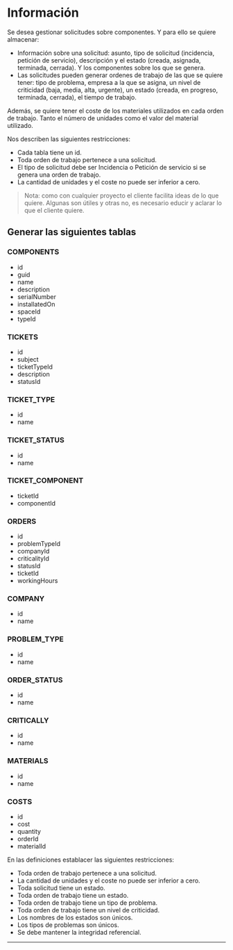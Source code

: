 # Información

Se desea gestionar solicitudes sobre componentes. Y para ello se quiere almacenar:
- Información sobre una solicitud: asunto, tipo de solicitud (incidencia, petición de servicio), descripción y el estado (creada, asignada, terminada, cerrada). Y los componentes sobre los que se genera.
- Las solicitudes pueden generar ordenes de trabajo de las que se quiere tener: tipo de problema, empresa a la que se asigna, un nivel de criticidad (baja, media, alta, urgente), un estado (creada, en progreso, terminada, cerrada), el tiempo de trabajo.

Además, se quiere tener el coste de los materiales utilizados en cada orden de trabajo. Tanto el número de unidades como el valor del material utilizado.

Nos describen las siguientes restricciones:
- Cada tabla tiene un id.
- Toda orden de trabajo pertenece a una solicitud.
- El tipo de solicitud debe ser Incidencia o Petición de servicio si se genera una orden de trabajo.
- La cantidad de unidades y el coste no puede ser inferior a cero.

> Nota: como con cualquier proyecto el cliente facilita ideas de lo que quiere. Algunas son útiles y otras no, es necesario educir y aclarar lo que el cliente quiere.

## Generar las siguientes tablas

### COMPONENTS
- id
- guid
- name
- description
- serialNumber
- installatedOn
- spaceId
- typeId

### TICKETS
- id
- subject
- ticketTypeId
- description
- statusId

### TICKET_TYPE
- id
- name

### TICKET_STATUS
- id
- name

### TICKET_COMPONENT
- ticketId
- componentId

### ORDERS
- id
- problemTypeId
- companyId
- criticalityId
- statusId
- ticketId
- workingHours

### COMPANY
- id
- name

### PROBLEM_TYPE
- id
- name

### ORDER_STATUS
- id
- name

### CRITICALLY
- id
- name

### MATERIALS
- id
- name

### COSTS
- id
- cost
- quantity
- orderId
- materialId

En las definiciones establacer las siguientes restricciones:
- Toda orden de trabajo pertenece a una solicitud.
- La cantidad de unidades y el coste no puede ser inferior a cero.
- Toda solicitud tiene un estado.
- Toda orden de trabajo tiene un estado.
- Toda orden de trabajo tiene un tipo de problema.
- Toda orden de trabajo tiene un nivel de criticidad.
- Los nombres de los estados son únicos.
- Los tipos de problemas son únicos.
- Se debe mantener la integridad referencial.

---
